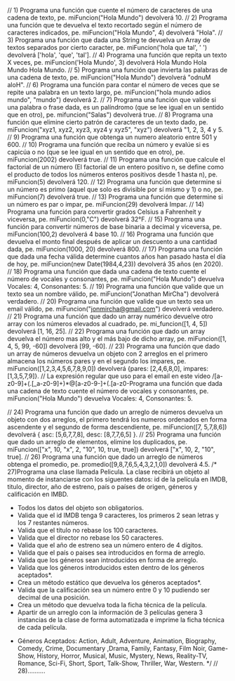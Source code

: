 // 1) Programa una función que cuente el número de caracteres de una cadena de texto, pe. miFuncion("Hola Mundo") devolverá 10.
// 2) Programa una función que te devuelva el texto recortado según el número de caracteres indicados, pe. miFuncion("Hola Mundo", 4) devolverá "Hola".
// 3) Programa una función que dada una String te devuelva un Array de textos separados por cierto caracter, pe. miFuncion('hola que tal', ' ') devolverá ['hola', 'que', 'tal'].
// 4) Programa una función que repita un texto X veces, pe. miFuncion('Hola Mundo', 3) devolverá Hola Mundo Hola Mundo Hola Mundo.
// 5) Programa una función que invierta las palabras de una cadena de texto, pe. miFuncion("Hola Mundo") devolverá "odnuM aloH".
// 6) Programa una función para contar el número de veces que se repite una palabra en un texto largo, pe. miFuncion("hola mundo adios mundo", "mundo") devolverá 2.
// 7) Programa una función que valide si una palabra o frase dada, es un palíndromo (que se lee igual en un sentido que en otro), pe. mifuncion("Salas") devolverá true.
// 8) Programa una función que elimine cierto patrón de caracteres de un texto dado, pe. miFuncion("xyz1, xyz2, xyz3, xyz4 y xyz5", "xyz") devolverá  "1, 2, 3, 4 y 5.
// 9) Programa una función que obtenga un numero aleatorio entre 501 y 600.
// 10) Programa una función que reciba un número y evalúe si es capicúa o no (que se lee igual en un sentido que en otro), pe. miFuncion(2002) devolverá true.
// 11) Programa una función que calcule el factorial de un número (El factorial de un entero positivo n, se define como el producto de todos los números enteros positivos desde 1 hasta n), pe. miFuncion(5) devolverá 120.
// 12) Programa una función que determine si un número es primo (aquel que solo es divisible por sí mismo y 1) o no, pe. miFuncion(7) devolverá true.
// 13) Programa una función que determine si un número es par o impar, pe. miFuncion(29) devolverá Impar.
// 14) Programa una función para convertir grados Celsius a Fahrenheit y viceversa, pe. miFuncion(0,"C") devolverá 32°F.
// 15) Programa una función para convertir números de base binaria a decimal y viceversa, pe. miFuncion(100,2) devolverá 4 base 10.
// 16) Programa una función que devuelva el monto final después de aplicar un descuento a una cantidad dada, pe. miFuncion(1000, 20) devolverá 800.
// 17) Programa una función que dada una fecha válida determine cuantos años han pasado hasta el día de hoy, pe. miFuncion(new Date(1984,4,23)) devolverá 35 años (en 2020).
// 18) Programa una función que dada una cadena de texto cuente el número de vocales y consonantes, pe. miFuncion("Hola Mundo") devuelva Vocales: 4, Consonantes: 5.
// 19) Programa una función que valide que un texto sea un nombre válido, pe. miFuncion("Jonathan MirCha") devolverá verdadero.
// 20) Programa una función que valide que un texto sea un email válido, pe. miFuncion("jonmircha@gmail.com") devolverá verdadero.
// 21) Programa una función que dado un array numérico devuelve otro array con los números elevados al cuadrado, pe. mi_funcion([1, 4, 5]) devolverá [1, 16, 25].
// 22) Programa una función que dado un array devuelva el número mas alto y el más bajo de dicho array, pe. miFuncion([1, 4, 5, 99, -60]) devolverá [99, -60].
// 23) Programa una función que dado un array de números devuelva un objeto con 2 arreglos en el primero almacena los números pares y en el segundo los impares, pe. miFuncion([1,2,3,4,5,6,7,8,9,0]) devolverá {pares: [2,4,6,8,0], impares: [1,3,5,7,9]}.
// La expresión regular que uso para el email en este video /[a-z0-9]+(\.[_a-z0-9]+)*@[a-z0-9-]+(\.[a-z0-Programa una función que dada una cadena de texto cuente el número de vocales y consonantes, pe. miFuncion("Hola Mundo") devuelva Vocales: 4, Consonantes: 5.

// 24) Programa una función que dado un arreglo de números devuelva un objeto con dos arreglos, el primero tendrá los numeros ordenados en forma ascendente y el segundo de forma descendiente, pe. miFuncion([7, 5,7,8,6]) devolverá { asc: [5,6,7,7,8], desc: [8,7,7,6,5] }.
// 25) Programa una función que dado un arreglo de elementos, elimine los duplicados, pe. miFuncion(["x", 10, "x", 2, "10", 10, true, true]) devolverá ["x", 10, 2, "10", true].
// 26) Programa una función que dado un arreglo de números obtenga el promedio, pe. promedio([9,8,7,6,5,4,3,2,1,0]) devolverá 4.5.
/*
27)Programa una clase llamada Pelicula.
La clase recibirá un objeto al momento de instanciarse con los siguentes datos: id de la película en IMDB, titulo, director, año de estreno, país o países de origen, géneros y calificación en IMBD.
- Todos los datos del objeto son obligatorios.
- Valida que el id IMDB tenga 9 caracteres, los primeros 2 sean letras y los
   7 restantes números.
- Valida que el título no rebase los 100 caracteres.
- Valida que el director no rebase los 50 caracteres.
- Valida que el año de estreno sea un número entero de 4 dígitos.
- Valida que el país o paises sea introducidos en forma de arreglo.
- Valida que los géneros sean introducidos en forma de arreglo.
- Valida que los géneros introducidos esten dentro de los géneros
   aceptados*.
- Crea un método estático que devuelva los géneros aceptados*.
- Valida que la calificación sea un número entre 0 y 10 pudiendo ser
  decimal de una posición.
- Crea un método que devuelva toda la ficha técnica de la película.
- Apartir de un arreglo con la información de 3 películas genera 3
  instancias de la clase de forma automatizada e imprime la ficha técnica
  de cada película.
* Géneros Aceptados: Action, Adult, Adventure, Animation, Biography, Comedy, Crime, Documentary ,Drama, Family, Fantasy, Film Noir, Game-Show, History, Horror, Musical, Music, Mystery, News, Reality-TV, Romance, Sci-Fi, Short, Sport, Talk-Show, Thriller, War, Western.
*/
// 28)..........
